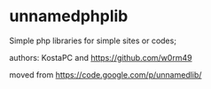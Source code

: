 # unnamedphplib

Simple php libraries for simple sites or codes;

authors: KostaPC and https://github.com/w0rm49

moved from https://code.google.com/p/unnamedlib/

